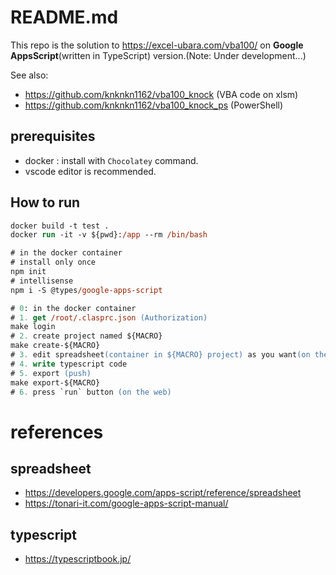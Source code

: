 # README.md

This repo is the solution to https://excel-ubara.com/vba100/ on **Google AppsScript**(written in TypeScript) version.(Note: Under development...)

See also:

+ https://github.com/knknkn1162/vba100_knock (VBA code on xlsm)
+ https://github.com/knknkn1162/vba100_knock_ps (PowerShell)

## prerequisites

+ docker : install with `Chocolatey` command.
+ vscode editor is recommended.

## How to run

```ps
docker build -t test .
docker run -it -v ${pwd}:/app --rm /bin/bash
```

```ps
# in the docker container
# install only once
npm init
# intellisense
npm i -S @types/google-apps-script
```

```ps
# 0: in the docker container
# 1. get /root/.clasprc.json (Authorization)
make login
# 2. create project named ${MACRO}
make create-${MACRO}
# 3. edit spreadsheet(container in ${MACRO} project) as you want(on the web)
# 4. write typescript code
# 5. export (push)
make export-${MACRO}
# 6. press `run` button (on the web)
```

# references

## spreadsheet

+ https://developers.google.com/apps-script/reference/spreadsheet
+ https://tonari-it.com/google-apps-script-manual/

## typescript

+ https://typescriptbook.jp/
